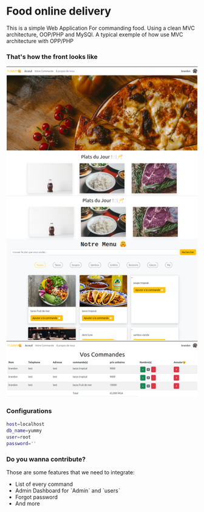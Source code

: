 
# Food online delivery
This is a simple Web Application For commanding food. Using a clean MVC architecture, OOP/PHP and MySQl. A typical exemple of how use MVC architecture with OPP/PHP

### That's how the front looks like
<img src='./assets/screenShoot/Capture d’écran du 2024-11-01 10-07-47.png' />
<img src='./assets/screenShoot/Capture d’écran du 2024-11-01 10-08-27.png' />
<img src='./assets/screenShoot/Capture d’écran du 2024-11-01 10-08-59.png' />

### Configurations

```bash
host=localhost
db_name=yummy
user=root
password=''
```
### Do you wanna contribute?
Those are some features that we need to integrate:
<ul>
<li>List of every command</li>
  <li>Admin Dashboard for ˋAdminˋ and ˋusersˋ</li>
  <li>Forgot password </li>
  <li>And more</li>
</ul>




